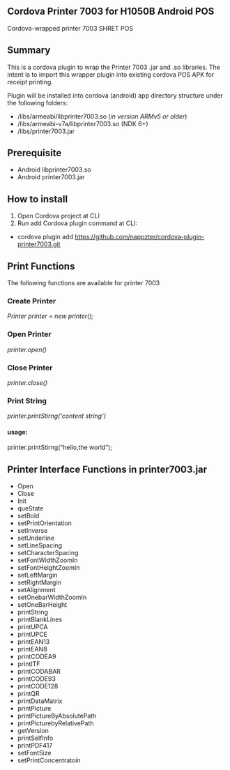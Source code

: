 ## Cordova Printer 7003 for H1050B Android POS
Cordova-wrapped printer 7003 SHRET POS

## Summary
This is a cordova plugin to wrap the Printer 7003 .jar and .so libraries. The intent is to import this wrapper plugin into existing cordova POS APK for receipt printing.

Plugin will be installed into cordova (android) app directory structure under the following folders:

- /libs/armeabi/libprinter7003.so (<i>in version ARMv5 or older</i>)
- /libs/armeabi-v7a/libprinter7003.so (NDK 6+)
- /libs/printer7003.jar

## Prerequisite
 - Android libprinter7003.so
 - Android printer7003.jar

## How to install
1. Open Cordova project at CLI
2. Run add Cordova plugin command at CLI:
  - cordova plugin add https://github.com/nappzter/cordova-plugin-printer7003.git

## Print Functions
The following functions are available for printer 7003

### Create Printer
<i>Printer printer = new printer();</i>

### Open Printer
<i>printer.open()</i>

### Close Printer
<i>printer.close()</i>

### Print String
<i>printer.printStirng('content string')</i>

#### usage:
printer.printStirng(“hello,the world”);

## Printer Interface Functions in printer7003.jar

- Open
- Close
- Init
- queState
- setBold
- setPrintOrientation
- setInverse
- setUnderline
- setLineSpacing
- setCharacterSpacing
- setFontWidthZoomIn
- setFontHeightZoomIn
- setLeftMargin
- setRightMargin
- setAlignment
- setOnebarWidthZoomIn
- setOneBarHeight
- printString
- printBlankLines
- printUPCA
- printUPCE
- printEAN13
- printEAN8
- printCODEA9
- printITF
- printCODABAR
- printCODE93
- printCODE128
- printQR
- printDataMatrix
- printPicture
- printPictureByAbsolutePath
- printPicturebyRelativePath
- getVersion
- printSelfInfo
- printPDF417
- setFontSize
- setPrintConcentratoin
